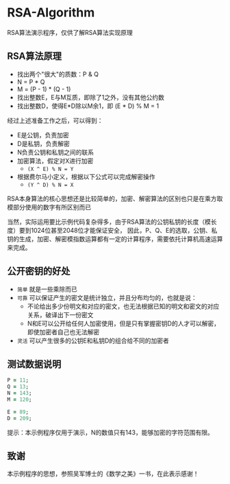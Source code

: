 RSA-Algorithm
=============

RSA算法演示程序，仅供了解RSA算法实现原理

## RSA算法原理

- 找出两个"很大"的质数：P & Q
- N = P * Q
- M = (P - 1) * (Q - 1)
- 找出整数E，E与M互质，即除了1之外，没有其他公约数
- 找出整数D，使得E*D除以M余1，即 (E * D) % M = 1

经过上述准备工作之后，可以得到：
* E是公钥，负责加密
* D是私钥，负责解密
* N负责公钥和私钥之间的联系
* 加密算法，假定对X进行加密
  - `(X ^ E) % N = Y`
* 根据费尔马小定义，根据以下公式可以完成解密操作
  - `(Y ^ D) % N = X`

RSA本身算法的核心思想还是比较简单的，加密、解密算法的区别也只是在乘方取模部分使用的数字有所区别而已

当然，实际运用要比示例代码复杂得多，由于RSA算法的公钥私钥的长度（模长度）要到1024位甚至2048位才能保证安全，
因此，P、Q、E的选取，公钥、私钥的生成，加密、解密模指数运算都有一定的计算程序，需要依托计算机高速运算来完成。

## 公开密钥的好处

* `简单` 就是一些乘除而已
* `可靠` 可以保证产生的密文是统计独立，并且分布均匀的，也就是说：
  - 不论给出多少份明文和对应的密文，也无法根据已知的明文和密文的对应关系，破译出下一份密文
  - N和E可以公开给任何人加密使用，但是只有掌握密钥D的人才可以解密，即使加密者自己也无法解密
* `灵活` 可以产生很多的公钥E和私钥D的组合给不同的加密者

## 测试数据说明

```ruby
P = 11;
Q = 13;
N = 143;
M = 120;

E = 89;
D = 209;
```

提示：本示例程序仅用于演示，N的数值只有143，能够加密的字符范围有限。

## 致谢

本示例程序的思想，参照吴军博士的《数学之美》一书，在此表示感谢！
